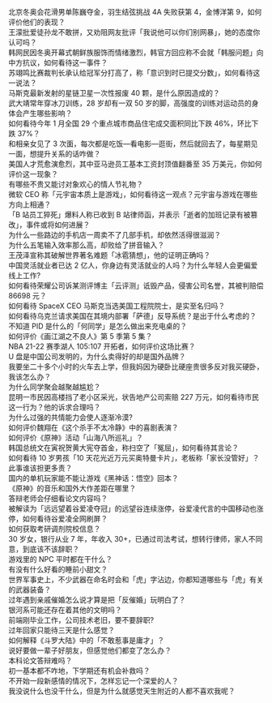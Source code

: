 北京冬奥会花滑男单陈巍夺金，羽生结弦挑战 4A 失败获第 4，金博洋第 9，如何评价他们的表现？  
王濛批爱徒孙龙不敢拼，又劝阻网友批评「我说他可以你们别网暴」，她的态度你认可吗？  
韩网民因冬奥开幕式朝鲜族服饰而情绪激烈，韩官方回应称不会就「韩服问题」向中方抗议，如何看待这一事件？  
苏翊鸣比赛裁判长承认给冠军分打高了，称「意识到时已提交分数」，如何看待这一说法？  
马斯克最新发射的星链卫星一次性报废 40 颗，是什么原因造成的？  
武大靖常年穿冰刀训练，28 岁却有一双 50 岁的脚，高强度的训练对运动员的身体会产生哪些影响？  
如何看待今年 1 月全国 29 个重点城市商品住宅成交面积同比下跌 46%，环比下跌 37%？  
和相亲女见了 3 次面，每次都是吃饭—看电影—逛街，然后就回去了，每星期见一面，想提升关系的话咋做？  
美国人才荒愈演愈烈，其中亚马逊员工基本工资封顶值翻番至 35 万美元，你如何评价这一现象？  
有哪些不贵又能讨对象欢心的情人节礼物？  
微软 CEO 称「元宇宙本质上是游戏」，如何看待这一观点？元宇宙与游戏在哪些方向上相通？  
「B 站员工猝死」爆料人称已收到 B 站律师函，并表示「逝者的加班记录有被篡改」，事件或将如何进展？  
为什么一些路边的手机店一周卖不了几部手机，却依然活得很滋润？  
为什么五笔输入效率那么高，却败给了拼音输入？  
王茂泽宣称其破解世界著名难题「冰雹猜想」，他的证明正确吗？  
中国灵活就业者已达 2 亿人，你身边有灵活就业的人吗？为什么年轻人会更偏爱线上工作?  
如何看待荣耀公司诉某测评博主「云评测」诋毁产品，侵害公司名誉，其被判赔偿 86698 元？  
如何看待 SpaceX CEO 马斯克当选美国工程院院士，是实至名归吗？  
如何看待乌克兰请求美国在其境内部署「萨德」反导系统？是出于什么考虑的？  
不知道 PID 是什么的「何同学」是怎么做出来充电桌的？  
如何评价《画江湖之不良人》第 5 季第 5 集？  
NBA 21-22 赛季湖人 105:107 开拓者，如何评价这场比赛？  
U 盘是中国公司发明的，为什么卖得好的却是国外品牌？  
我要坐二十多个小时的火车去上学，但我妈因为硬卧比硬座贵很多反对我买硬卧，我该怎么办？  
为什么同学聚会越聚越尴尬？  
昆明一市民因高楼挡了老小区采光，状告地产公司索赔 227 万元，如何看待市民这一行为？他的诉求合理吗？  
为什么过强的共情能力会使人逐渐冷漠?  
如何评价魏翔在《这个杀手不太冷静》中的喜剧表演？  
如何评价《原神》活动「山海八所巡礼」？  
韩国总统文在寅祝贺黄大宪夺首金，称扫空了「冤屈」，如何看待其言论？  
如何看待 10 岁男孩「10 天花光近万元买奥特曼卡片」，老板称「家长没管好」？此事谁该担更多责？  
国内的单机玩家能不能让游戏《黑神话：悟空》回本？  
《原神》的音乐和国外大作差距在哪里？  
答辩老师会仔细看论文内容吗？  
被解读为「远远望着谷爱凌夺冠」的远望谷连续涨停，谷爱凌代言的中国移动也涨停，如何看待谷爱凌全网刷屏？  
如何获取考研调剂院校信息？  
30 岁女，银行从业 7 年，年收入 30+，已通过司法考试，想转行律师，家人不同意，到底该不该辞职？  
游戏里的 NPC 平时都在干什么？  
有没有什么好看的睡前小甜文？  
世界军事史上，不少武器在命名时会和「虎」字沾边，你都知道哪些与「虎」有关的武器装备？  
过年遇到亲戚催婚怎么说才算是把「反催婚」玩明白了？  
银河系可能还存在着其他的文明吗？  
前端刚毕业工作，公司技术老旧，要不要辞职?  
过年回家只能待三天是什么感觉？  
如何解释《斗罗大陆》中的「不敢惹事是庸才」？  
说好要做一辈子好朋友，但感觉他们都变了怎么办？  
本科论文答辩难吗？  
初一基本都不咋地，下学期还有机会补救吗？  
不开始一段新感情的情况下，怎样忘记一个深爱的人？  
我没说什么也没干什么，但是为什么就感觉天生附近的人都不喜欢我呢？  
